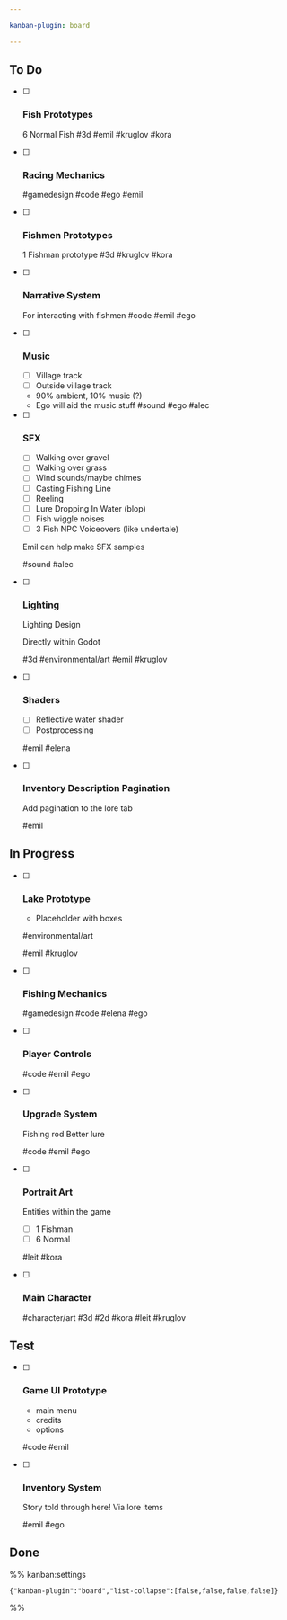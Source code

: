 ```yaml
---

kanban-plugin: board

---
```


## To Do

- [ ] ### Fish Prototypes
	6 Normal Fish
	#3d 
	#emil #kruglov #kora
- [ ] ### Racing Mechanics
	
	#gamedesign #code 
	#ego #emil
- [ ] ### Fishmen Prototypes
	1 Fishman prototype
	#3d 
	#kruglov #kora
- [ ] ### Narrative System
	For interacting with fishmen
	#code 
	#emil #ego
- [ ] ### Music
	- [ ] Village track
	- [ ] Outside village track
	
	- 90% ambient, 10% music (?)
	- Ego will aid the music stuff
	#sound 
	#ego #alec
- [ ] ### SFX
	
	- [ ] Walking over gravel
	- [ ] Walking over grass
	- [ ] Wind sounds/maybe chimes
	- [ ] Casting Fishing Line
	- [ ] Reeling
	- [ ] Lure Dropping In Water (blop)
	- [ ] Fish wiggle noises
	- [ ] 3 Fish NPC Voiceovers (like undertale)
	
	Emil can help make SFX samples
	
	#sound 
	#alec
- [ ] ### Lighting
	Lighting Design 
	
	Directly within Godot
	
	#3d #environmental/art 
	#emil #kruglov
- [ ] ### Shaders
	
	- [ ] Reflective water shader
	- [ ] Postprocessing
	
	#emil #elena
- [ ] ### Inventory Description Pagination
	
	Add pagination to the lore tab
	
	#emil


## In Progress

- [ ] ### Lake Prototype
	- Placeholder with boxes
	
	#environmental/art 
	
	#emil #kruglov
- [ ] ### Fishing Mechanics
	
	
	#gamedesign #code 
	#elena #ego
- [ ] ### Player Controls
	
	#code 
	#emil #ego
- [ ] ### Upgrade System
	Fishing rod
	Better lure
	
	#code 
	#emil #ego
- [ ] ### Portrait Art
	Entities within the game
	- [ ] 1 Fishman
	- [ ] 6 Normal
	
	#leit #kora
- [ ] ### Main Character 
	
	#character/art #3d #2d 
	#kora #leit #kruglov


## Test

- [ ] ### Game UI Prototype
	- main menu
	- credits
	- options
	
	#code 
	#emil
- [ ] ### Inventory System
	Story told through here! Via lore items
	
	#emil #ego


## Done





%% kanban:settings
```
{"kanban-plugin":"board","list-collapse":[false,false,false,false]}
```
%%